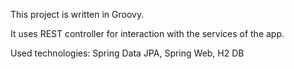 This project is written in Groovy. 

It uses REST controller for interaction with the services of the app.

Used technologies:
Spring Data JPA,
Spring Web,
H2 DB
